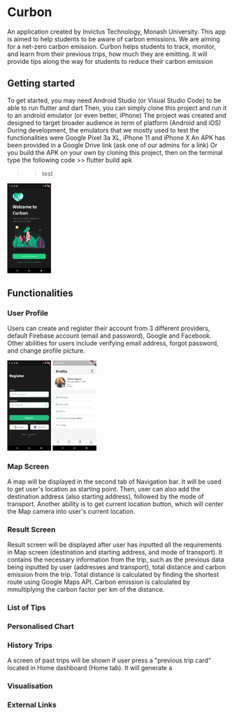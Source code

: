# Curbon 
An application created by Invictus Technology, Monash University. This app is aimed to help students to be aware of carbon emissions. We are aiming for a net-zero carbon emission. Curbon helps students to track, monitor, and learn from their previous trips, how much they are emitting. It will provide tips along the way for students to reduce their carbon emission

## Getting started
To get started, you may need Android Studio (or Visual Studio Code) to be able to run flutter and dart
Then, you can simply clone this project and run it to an android emulator (or even better, iPhone)
The project was created and designed to target broader audience in term of platform (Android and iOS)
During development, the emulators that we mostly used to test the functionalities were Google Pixel 3a XL, iPhone 11 and iPhone X
An APK has been provided in a Google Drive link (ask one of our admins for a link)
Or you build the APK on your own by cloning this project, then on the terminal type the following code
        >> flutter build apk
  >> test
<p float="left">
    <img src="/Screenshots/first_screen.png" width="100" />
</p>

## Functionalities
### User Profile
Users can create and register their account from 3 different providers, default Firebase account (email and password), Google and Facebook. Other abilities for users include verifying email address, forgot password, and change profile picture.
<p float="left">
  <img src="/Screenshots/register.png" width="100" />
  <img src="/Screenshots/profile.png" width="100" /> 
</p>

### Map Screen
A map will be displayed in the second tab of Navigation bar.
It will be used to get user's location as starting point. Then, user can also add the destination address (also starting address), followed by the mode of transport. 
Another ability is to get current location button, which will center the Map camera into user's current location.

### Result Screen
Result screen will be displayed after user has inputted all the requirements in Map screen (destination and starting address, and mode of transport). It contains the necessary information from the trip, such as the previous data being inputted by user (addresses and transport), total distance and carbon emission from the trip. Total distance is calculated by finding the shortest route using Google Maps API. Carbon emission is calculated by mmultiplying the carbon factor per km of the distance.

### List of Tips

### Personalised Chart

### History Trips
A screen of past trips will be shown if user press a "previous trip card" located in Home dashboard (Home tab). It will generate a 

### Visualisation

### External Links